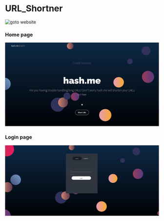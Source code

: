 # URL_Shortner
![goto website](https://myreq.herokuapp.com)
### Home page
![Home page](https://github.com/BhavinRaichura/URL_Shortner/blob/main/application/static/images/Screenshot_2022-03-09_16-25-03.jpg?raw=true)

### Login page
![Login Page](https://github.com/BhavinRaichura/URL_Shortner/blob/main/application/static/images/login.jpg)
